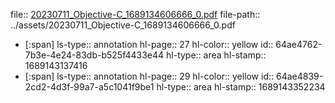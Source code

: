 file:: [20230711_Objective-C_1689134606666_0.pdf](../assets/20230711_Objective-C_1689134606666_0.pdf)
file-path:: ../assets/20230711_Objective-C_1689134606666_0.pdf

- [:span]
  ls-type:: annotation
  hl-page:: 27
  hl-color:: yellow
  id:: 64ae4762-7b3e-4e24-83db-b525f4433e44
  hl-type:: area
  hl-stamp:: 1689143137416
- [:span]
  ls-type:: annotation
  hl-page:: 29
  hl-color:: yellow
  id:: 64ae4839-2cd2-4d3f-99a7-a5c1041f9be1
  hl-type:: area
  hl-stamp:: 1689143352234